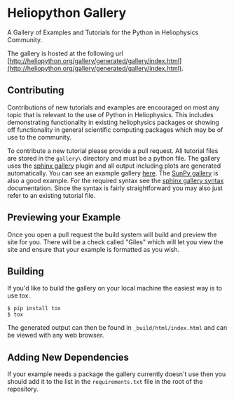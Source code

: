 # Heliopython Gallery
A Gallery of Examples and Tutorials for the Python in Heliophysics Community.

The gallery is hosted at the following url [http://heliopython.org/gallery/generated/gallery/index.html](http://heliopython.org/gallery/generated/gallery/index.html).

Contributing
------------
Contributions of new tutorials and examples are encouraged on most any topic
that is relevant to the use of Python in Heliophysics. This includes demonstrating
functionality in existing heliophysics packages or showing off functionality
in general scientific computing packages which may be of use to the community.

To contribute a new tutorial please provide a pull request. All tutorial files
are stored in the `gallery\` directory and must be a python file. The gallery
uses the [sphinx gallery](https://sphinx-gallery.readthedocs.io/en/latest/)
plugin and all output including plots are generated automatically. You can see
an example gallery [here](https://sphinx-gallery.readthedocs.io/en/latest/auto_examples/index.html).
The [SunPy gallery](http://docs.sunpy.org/en/stable/generated/gallery/index.html) is also a good example.
For the required syntax see the
[sphinx gallery syntax](https://sphinx-gallery.readthedocs.io/en/latest/syntax.html)
documentation. Since the syntax is fairly straightforward you may also just
refer to an existing tutorial file.


Previewing your Example
-------------------------

Once you open a pull request the build system will build and preview the site
for you. There will be a check called "Giles" which will let you view the site
and ensure that your example is formatted as you wish.

Building
--------
If you'd like to build the gallery on your local machine the easiest way is to use tox.

    $ pip install tox
    $ tox

The generated output can then be found in `_build/html/index.html` and can
be viewed with any web browser.


Adding New Dependencies
-------------------------

If your example needs a package the gallery currently doesn't use then you
should add it to the list in the `requirements.txt` file in the root of the repository.
